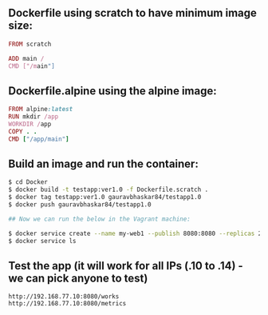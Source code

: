 ## Dockerfile using scratch to have minimum image size:

```ruby
FROM scratch

ADD main /
CMD ["/main"]
```
## Dockerfile.alpine using the alpine image:

```ruby
FROM alpine:latest
RUN mkdir /app
WORKDIR /app
COPY . .
CMD ["/app/main"]
```

## Build an image and run the container:

```sh
$ cd Docker
$ docker build -t testapp:ver1.0 -f Dockerfile.scratch .
$ docker tag testapp:ver1.0 gauravbhaskar84/testapp1.0
$ docker push gauravbhaskar84/testapp1.0

## Now we can run the below in the Vagrant machine:

$ docker service create --name my-web1 --publish 8080:8080 --replicas 2 gauravbhaskar84/testapp1.0
$ docker service ls
```

## Test the app (it will work for all IPs (.10 to .14) - we can pick anyone to test)

```ssh
http://192.168.77.10:8080/works
http://192.168.77.10:8080/metrics
```
